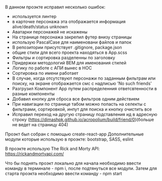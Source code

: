В данном проэкте исправил несколько ошибок:
- используется линтер
- в карточке персонажа эта отображается информация alive/death/status unknown
- Аватарки персонажей не искажены
- На странице персонажа закрепил футер внизу страницы
- использую PascalCase для наименовани файлов и папок
- В репозитории присутствует .gitignore, package.json
- общие стили для всего проекта находяться в App.scss
- Фильтры и сортировка разделенны по заголовку
- Придержки методологий BEM для именования стилей
- Логику по работе с АПИ вынес в HOC
- Сортировка по имени работает
- В случае, когда отсутствуют персонажи по заданным фильтрам или поиску, на экране отображается смс с надписью 'No such friends'
- Разгрузил Компонент App путем распределенния ответсвтенности в разные компоненты
- Добавил кнопку для сброса все фильтров одним действием
- При навигации по странице табом можно попасть на селекты с фильтрами, сортировкой, инпут для поиска и кнопку очистить все
- Исправил переход на другую страницу подставления ид в адресную строку (https://dimashpk.github.io/acropolium/build/friend/0)(больше не ведет на страницу 404) 


Проэкт был собран с помощью create-react-app
Дополнительные модули которые использую в проэкте:
bootstrap,
SASS,
eslint

В проэкте использую The Rick and Morty API: https://rickandmortyapi.com/

Что бы поднять проэкт локально для начала необходимо ввести команду в терминале - npm i, после подтянуться все модули.
Затем для старта проэкта необходимо ввести команду - npm start 
